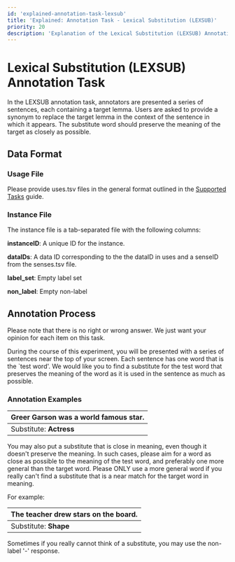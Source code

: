 ```yaml
---
id: 'explained-annotation-task-lexsub'
title: 'Explained: Annotation Task - Lexical Substitution (LEXSUB)'
priority: 20
description: 'Explanation of the Lexical Substitution (LEXSUB) Annotation Task.'
---
```


# Lexical Substitution (LEXSUB) Annotation Task

In the LEXSUB annotation task, annotators are presented a series of sentences, each containing a target lemma. Users are asked to provide a synonym to replace the target lemma in the context of the sentence in which it appears. The substitute word should preserve the meaning of the target as closely as possible.

## Data Format

### Usage File

Please provide uses.tsv files in the general format outlined in the [Supported Tasks](/guides/supported-tasks) guide.

### Instance File
The instance file is a tab-separated file with the following columns:

**instanceID**: A unique ID for the instance.

**dataIDs**: A data ID corresponding to the the dataID in uses and a senseID from the senses.tsv file.

**label_set**: Empty label set

**non_label**: Empty non-label

## Annotation Process
Please note that there is no right or wrong answer. We just want your opinion for each item on this task.

During the course of this experiment, you will be presented with a series of sentences near the top of your screen. Each sentence has one word that is the `test word'. We would like you to find a substitute for the test word that preserves the meaning of the word as it is used in the sentence as much as possible.

### Annotation Examples

|Greer Garson was a world famous **star**. |
|------------------------------------------|
|Substitute: **Actress**                   |

You may also put a substitute that is close in meaning, even though it doesn't preserve the meaning. In such cases, please aim for a word as close as possible to the meaning of the test word, and preferably one more general than the target word. Please ONLY use a more general word if you really can't find a substitute that is a near match for the target word in meaning.

For example:

|The teacher drew **stars** on the board. |
|------------------------------------------|
|Substitute: **Shape**                   |

Sometimes if you really cannot think of a substitute, you may use the non-label '-' response.